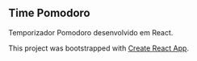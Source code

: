 ## Time Pomodoro

Temporizador Pomodoro desenvolvido em React.

This project was bootstrapped with [Create React App](https://github.com/facebook/create-react-app).
